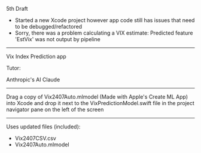 5th Draft

* Started a new Xcode project however app code still has issues that need to be debugged/refactored
* Sorry, there was a problem calculating a VIX estimate: Predicted feature 'EstVix' was not output by pipeline

- - - -

Vix Index Prediction app

Tutor:

Anthropic's AI Claude

- - - -

Drag a copy of Vix2407Auto.mlmodel (Made with Apple's Create ML App) into Xcode and drop it next to the VixPredictionModel.swift file in the project navigator pane on the left of the screen

- - - -

Uses updated files (included):
* Vix2407CSV.csv
* Vix2407Auto.mlmodel

